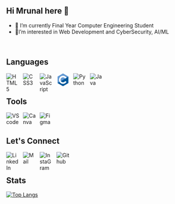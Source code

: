 ## Hi Mrunal here 👋
- 🔭 I’m currently Final Year Computer Engineering Student
- 🤩I’m interested in Web Development and CyberSecurity, AI/ML

<br>

## Languages 
<img align="left" alt="HTML5" width="35px" src="https://cdn.jsdelivr.net/gh/devicons/devicon/icons/html5/html5-original.svg" style="padding-right:10px;" />
<img align="left" alt="CSS3" width="35px" src="https://cdn.jsdelivr.net/gh/devicons/devicon/icons/css3/css3-original.svg" style="padding-right:10px;" />
<img align="left" alt="JavaScript" width="35px" src="https://cdn.jsdelivr.net/gh/devicons/devicon/icons/javascript/javascript-original.svg" style="padding-right:10px;" />
<img align="left" alt="C" width="35px" src="https://raw.githubusercontent.com/devicons/devicon/1119b9f84c0290e0f0b38982099a2bd027a48bf1/icons/c/c-original.svg" style="padding-right:10px;" />
<img align="left" alt="Python" width="35px" src= "https://cdn.jsdelivr.net/gh/devicons/devicon/icons/python/python-original.svg" style="padding-right:10px;" />
<img align="left" alt="Java" width="35px" src= "https://cdn.jsdelivr.net/gh/devicons/devicon/icons/java/java-original.svg" style="padding-right:10px;" />



 <br>
 <br>
 
## Tools  

<img align="left" alt="VScode" width="35px" src="https://cdn.jsdelivr.net/gh/devicons/devicon/icons/vscode/vscode-original.svg" style="padding-right:10px;" />
<img align="left" alt="Canva" width="35px" src="https://cdn.jsdelivr.net/gh/devicons/devicon/icons/canva/canva-original.svg" style="padding-right:10px;" />
<img align="left" alt="Figma" width="35px" src="https://cdn.jsdelivr.net/gh/devicons/devicon/icons/figma/figma-original.svg" style="padding-right:10px;" /> 
 

<br>
<br>

## Let's Connect
<a href="https://www.linkedin.com/in/mrunal-tamhane-04a165216/"><img align="left" alt="LinkedIn" width="35px" src="https://cdn.jsdelivr.net/gh/devicons/devicon/icons/linkedin/linkedin-original.svg"  style="padding-right:10px;" /></a>
<a href="mailto:mrunal.tamhane7@gmail.com"><img align="left" alt="Mail" width="35px" src="https://cdn-icons-png.flaticon.com/512/5968/5968534.png"  style="padding-right:10px;" /></a>
<a href="https://www.instagram.com/mrunaltamhane/"><img align="left" alt="InstaGram" width="35px" src="https://cdn-icons-png.flaticon.com/512/1409/1409946.png"  style="padding-right:10px;" /></a>
<a href="https://github.com/mrunaltamhane"><img align="left" alt="Github" width="35px" src="https://cdn.jsdelivr.net/gh/devicons/devicon/icons/github/github-original.svg"  style="padding-right:10px;" /></a>

<br>
<br>

##  Stats

[![Top Langs](https://github-readme-stats.vercel.app/api/top-langs/?username=mrunaltamhane&layout=compact)](https://github.com/anuraghazra/github-readme-stats)
